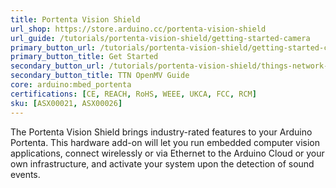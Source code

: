 ```yaml
---
title: Portenta Vision Shield
url_shop: https://store.arduino.cc/portenta-vision-shield
url_guide: /tutorials/portenta-vision-shield/getting-started-camera
primary_button_url: /tutorials/portenta-vision-shield/getting-started-camera
primary_button_title: Get Started
secondary_button_url: /tutorials/portenta-vision-shield/things-network-openmv
secondary_button_title: TTN OpenMV Guide
core: arduino:mbed_portenta
certifications: [CE, REACH, RoHS, WEEE, UKCA, FCC, RCM]
sku: [ASX00021, ASX00026]
---
```


The Portenta Vision Shield brings industry-rated features to your Arduino Portenta. This hardware add-on will let you run embedded computer vision applications, connect wirelessly or via Ethernet to the Arduino Cloud or your own infrastructure, and activate your system upon the detection of sound events.